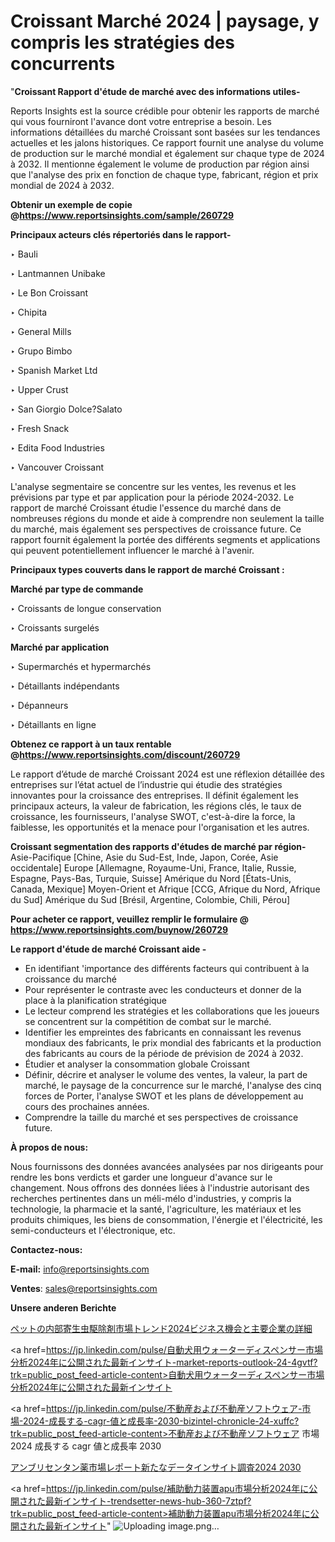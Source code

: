 # Croissant Marché 2024 | paysage, y compris les stratégies des concurrents

"<strong>Croissant Rapport d'étude de marché avec des informations utiles-</strong>

Reports Insights est la source crédible pour obtenir les rapports de marché qui vous fourniront l'avance dont votre entreprise a besoin. Les informations détaillées du marché Croissant sont basées sur les tendances actuelles et les jalons historiques. Ce rapport fournit une analyse du volume de production sur le marché mondial et également sur chaque type de 2024 à 2032. Il mentionne également le volume de production par région ainsi que l'analyse des prix en fonction de chaque type, fabricant, région et prix mondial de 2024 à 2032.

<strong><b>Obtenir un exemple de copie @</b></strong><a href=https://www.reportsinsights.com/sample/260729><strong><b>https://www.reportsinsights.com/sample/260729</b></strong></a>

<b>Principaux acteurs clés répertoriés dans le rapport-</b>

<b> </b>‣ Bauli

‣ Lantmannen Unibake

‣ Le Bon Croissant

‣ Chipita

‣ General Mills

‣ Grupo Bimbo

‣ Spanish Market Ltd

‣ Upper Crust

‣ San Giorgio Dolce?Salato

‣ Fresh Snack

‣ Edita Food Industries

‣ Vancouver Croissant

L'analyse segmentaire se concentre sur les ventes, les revenus et les prévisions par type et par application pour la période 2024-2032. Le rapport de marché Croissant étudie l'essence du marché dans de nombreuses régions du monde et aide à comprendre non seulement la taille du marché, mais également ses perspectives de croissance future. Ce rapport fournit également la portée des différents segments et applications qui peuvent potentiellement influencer le marché à l'avenir.

<strong>Principaux types couverts dans le rapport de marché Croissant :</strong>

<strong>Marché par type de commande</strong>

‣ Croissants de longue conservation

‣ Croissants surgelés

<strong>Marché par application</strong>

‣ Supermarchés et hypermarchés

‣ Détaillants indépendants

‣ Dépanneurs

‣ Détaillants en ligne

<strong><b>Obtenez ce rapport à un taux rentable @</b></strong><a href=https://www.reportsinsights.com/discount/260729><strong><b>https://www.reportsinsights.com/discount/260729</b></strong></a>

Le rapport d’étude de marché Croissant 2024 est une réflexion détaillée des entreprises sur l’état actuel de l’industrie qui étudie des stratégies innovantes pour la croissance des entreprises. Il définit également les principaux acteurs, la valeur de fabrication, les régions clés, le taux de croissance, les fournisseurs, l'analyse SWOT, c'est-à-dire la force, la faiblesse, les opportunités et la menace pour l'organisation et les autres.

<strong>Croissant segmentation des rapports d'études de marché par région-</strong>
Asie-Pacifique [Chine, Asie du Sud-Est, Inde, Japon, Corée, Asie occidentale]
Europe [Allemagne, Royaume-Uni, France, Italie, Russie, Espagne, Pays-Bas, Turquie, Suisse]
Amérique du Nord [États-Unis, Canada, Mexique]
Moyen-Orient et Afrique [CCG, Afrique du Nord, Afrique du Sud]
Amérique du Sud [Brésil, Argentine, Colombie, Chili, Pérou]

<strong>Pour acheter ce rapport, veuillez remplir le formulaire @   <a href=https://www.reportsinsights.com/buynow/260729>https://www.reportsinsights.com/buynow/260729</a></strong>

<strong>Le rapport d'étude de marché Croissant aide -</strong>
<ul>
  <li>En identifiant 'importance des différents facteurs qui contribuent à la croissance du marché</li>
  <li>Pour représenter le contraste avec les conducteurs et donner de la place à la planification stratégique</li>
  <li>Le lecteur comprend les stratégies et les collaborations que les joueurs se concentrent sur la compétition de combat sur le marché.</li>
  <li>Identifier les empreintes des fabricants en connaissant les revenus mondiaux des fabricants, le prix mondial des fabricants et la production des fabricants au cours de la période de prévision de 2024 à 2032.</li>
  <li>Étudier et analyser la consommation globale Croissant</li>
  <li>Définir, décrire et analyser le volume des ventes, la valeur, la part de marché, le paysage de la concurrence sur le marché, l'analyse des cinq forces de Porter, l'analyse SWOT et les plans de développement au cours des prochaines années.</li>
  <li>Comprendre la taille du marché et ses perspectives de croissance future.</li>
</ul>
<strong>À propos de nous:</strong>

Nous fournissons des données avancées analysées par nos dirigeants pour rendre les bons verdicts et garder une longueur d'avance sur le changement. Nous offrons des données liées à l'industrie autorisant des recherches pertinentes dans un méli-mélo d'industries, y compris la technologie, la pharmacie et la santé, l'agriculture, les matériaux et les produits chimiques, les biens de consommation, l'énergie et l'électricité, les semi-conducteurs et l'électronique, etc.

<strong>Contactez-nous:</strong>

<strong>E-mail:</strong> <a href=mailto:info@reportsinsights.com>info@reportsinsights.com</a>

<strong>Ventes</strong>: <a href=mailto:sales@reportsinsights.com>sales@reportsinsights.com</a>

<strong>Unsere anderen Berichte</strong>

<a href=https://www.linkedin.com/pulse/ペットの内部寄生虫駆除剤市場トレンド2024ビジネス機会と主要企業の詳細-reports-insights-expert-ltcvf/>ペットの内部寄生虫駆除剤市場トレンド2024ビジネス機会と主要企業の詳細</a>

<a href=https://jp.linkedin.com/pulse/自動犬用ウォーターディスペンサー市場分析2024年に公開された最新インサイト-market-reports-outlook-24-4gvtf?trk=public_post_feed-article-content>自動犬用ウォーターディスペンサー市場分析2024年に公開された最新インサイト</a>

<a href=https://jp.linkedin.com/pulse/不動産および不動産ソフトウェア-市場-2024-成長する-cagr-値と成長率-2030-bizintel-chronicle-24-xuffc?trk=public_post_feed-article-content>不動産および不動産ソフトウェア 市場 2024 成長する cagr 値と成長率 2030</a>

<a href=https://www.linkedin.com/pulse/アンブリセンタン薬市場レポート新たなデータインサイト調査2024-2030-community-market-research-isyaf/>アンブリセンタン薬市場レポート新たなデータインサイト調査2024 2030</a>

<a href=https://jp.linkedin.com/pulse/補助動力装置apu市場分析2024年に公開された最新インサイト-trendsetter-news-hub-360-7ztpf?trk=public_post_feed-article-content>補助動力装置apu市場分析2024年に公開された最新インサイト</a>"
![Uploading image.png…]()
